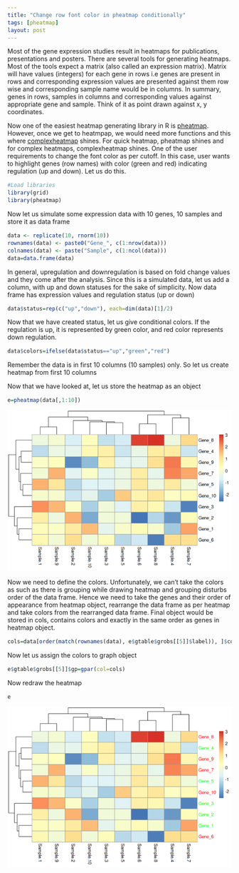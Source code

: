 ```yaml
---
title: "Change row font color in pheatmap conditionally"
tags: [pheatmap]
layout: post
---
```


Most of the gene expression studies result in heatmaps for publications, presentations and posters. There are several tools for generating heatmaps. Most of the tools expect a matrix (also called an expression matrix). Matrix will have values (integers) for each gene in rows i.e genes are present in rows and corresponding expression values are presented against them row wise and corresponding sample name would be in columns. In summary, genes in rows, samples in columns and corresponding values against appropriate gene and sample. Think of it as point drawn against x, y coordinates.

Now one of the easiest heatmap generating library in R is [pheatmap](https://github.com/raivokolde/pheatmap). However, once we get to heatmpap, we would need more functions and this where [complexheatmap](https://github.com/jokergoo/ComplexHeatmap) shines. For quick heatmap, pheatmap shines and for complex heatmaps, complexheatmap shines. One of the user requirements to change the font color as per cutoff. In this case, user wants to highlight genes (row names) with color (green and red) indicating regulation (up and down). Let us do this.

``` r
#Load libraries
library(grid)
library(pheatmap)
```

Now let us simulate some expression data with 10 genes, 10 samples and store it as data frame

``` r
data <- replicate(10, rnorm(10))
rownames(data) <- paste0("Gene_", c(1:nrow(data)))
colnames(data) <- paste("Sample", c(1:ncol(data)))
data=data.frame(data)
```

In general, upregulation and downregulation is based on fold change values and they come after the analysis. Since this is a simulated data, let us add a column, with up and down statuses for the sake of simplicity. Now data frame has expression values and regulation status (up or down)

``` r
data$status=rep(c("up","down"), each=dim(data)[1]/2)
```

Now that we have created status, let us give conditional colors. If the regulation is up, it is represented by green color, and red color represents down regulation.

``` r
data$colors=ifelse(data$status=="up","green","red")
```

Remember the data is in first 10 columns (10 samples) only. So let us create heatmap from first 10 columns

Now that we have looked at, let us store the heatmap as an object

``` r
e=pheatmap(data[,1:10])
```

![](/images/20201223_unnamed-chunk-5-1.png)<!-- --> 

Now we need to define the colors. Unfortunately, we can’t take the colors as such as there is grouping while drawing heatmap and grouping disturbs order of the data frame. Hence we need to take the genes and their order of appearance from heatmap object, rearrange the data frame as per heatmap and take colors from the rearranged data frame. Final object would be stored in cols, contains colors and exactly in the same order as genes in heatmap object.

``` r
cols=data[order(match(rownames(data), e$gtable$grobs[[5]]$label)), ]$colors
```

Now let us assign the colors to graph object

``` r
e$gtable$grobs[[5]]$gp=gpar(col=cols)
```

Now redraw the heatmap

``` r
e
```

![](/images/20201223_unnamed-chunk-8-1.png)<!-- -->
